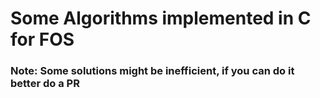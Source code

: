 # Some Algorithms implemented in C for FOS
### Note: Some solutions might be inefficient, if you can do it better do a PR